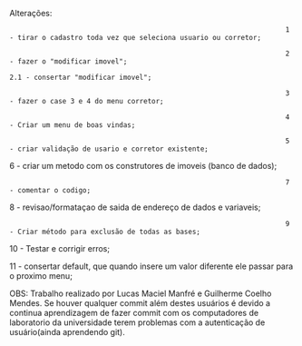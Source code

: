 Alterações:


                                                                        1 - tirar o cadastro toda vez que seleciona usuario ou corretor;

                                                                        2 - fazer o "modificar imovel";
                                                                        2.1 - consertar "modificar imovel";

                                                                        3 - fazer o case 3 e 4 do menu corretor;                             

                                                                        4 - Criar um menu de boas vindas;

                                                                        5 - criar validação de usario e corretor existente;

6 - criar um metodo com os construtores de imoveis (banco de dados);

                                                                        7 - comentar o codigo;

8 - revisao/formataçao de saida de endereço de dados e variaveis;

                                                                        9 - Criar método para exclusão de todas as bases;

10 - Testar e corrigir erros;

11 - consertar default, que quando insere um valor diferente ele passar para o proximo menu;


OBS: Trabalho realizado por Lucas Maciel Manfré e Guilherme Coelho Mendes. Se houver qualquer commit além destes usuários é devido a continua aprendizagem de fazer commit com os computadores de laboratorio da universidade terem problemas com a autenticação de usuário(ainda aprendendo git).
